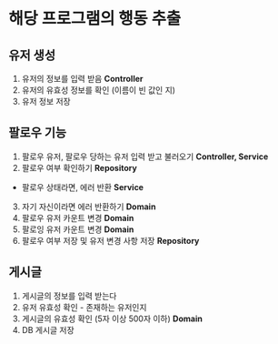 # 해당 프로그램의 행동 추출

## 유저 생성
1. 유저의 정보를 입력 받음 **Controller**
2. 유저의 유효성 정보를 확인 (이름이 빈 값인 지)
3. 유저 정보 저장

## 팔로우 기능
1. 팔로우 유저, 팔로우 당하는 유저 입력 받고 불러오기 **Controller, Service**
2. 팔로우 여부 확인하기 **Repository**
- 팔로우 상태라면, 에러 반환 **Service**
3. 자기 자신이라면 에러 반환하기 **Domain**
4. 팔로우 유저 카운트 변경 **Domain**
5. 팔로잉 유저 카운트 변경 **Domain**
6. 팔로우 여부 저장 및 유저 변경 사항 저장 **Repository**

## 게시글
1. 게시글의 정보를 입력 받는다
2. 유저 유효성 확인 - 존재하는 유저인지
3. 게시글의 유효성 확인 (5자 이상 500자 이하) **Domain**
4. DB 게시글 저장